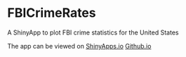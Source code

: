 # FBICrimeRates
A ShinyApp to plot FBI crime statistics for the United States

The app can be viewed on
[ShinyApps.io]("https://luaprebel.shinyapps.io/crimerate-ggplot/")
[Github.io]("https://lauprebel.github.io/FBICrimeRates")
